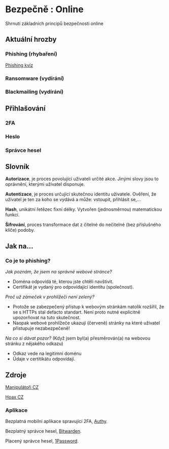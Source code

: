 # Bezpečně : Online

Shrnutí základních principů bezpečnosti online

## Aktuální hrozby

### Phishing (rhybaření)

[Phishing kvíz](https://phishingquiz.withgoogle.com/) 

### Ransomware (vydírání)

### Blackmailing (vydírání)



## Přihlašování

### 2FA

### Heslo

### Správce hesel

## Slovník

**Autorizace**, je proces povolující uživateli určité akce. Jinými slovy jsou to oprávnění, kterými uživatel disponuje.

**Autentizace**, je proces určující skutečnou identitu uživatele. Ověření, že uživatel je ten za koho se vydává a může: vstoupit, přihlásit se,...

**Hash**, unikátní řetězec fixní délky. Vytvořen (jednosměrnou) matematickou funkcí.

**Šifrování**, proces transformace dat z čitelné do nečitelné (bez příslušného klíče) podoby.

## Jak na...

### Co je to phishing?

_Jak poznám, že jsem na správné webové stránce?_

- Doména odpovídá té, kterou jste chtěli navštivit.
- Certifikát je vydaný pro odpovídající identitu (společnost).

_Proč už zámeček v prohlížeči není zelený?_

- Protože se zabezpečený přístup k webovým stránkám natolik rozšířil, že se s HTTPs stal defacto standart. Není proto nutné explicitně upozorňovat na tuto skutečnost.
- Naopak webové prohlížeče ukazují (červeně) stránky na které uživatel přistupuje nezabezpečeně!

_Na co si dávat pozor?_ (Když jsem byl(a) přesměrován(a) na webovou stránku z nějakého odkazu)

- Odkaz vede na legitimní doménu
- Údaje v certitikátu odpovídají.

## Zdroje

[Manipulátoři CZ](https://manipulatori.cz/) 

[Hoax CZ](http://hoax.cz/) 

### Aplikace

Bezplatná mobilní aplikace spravující 2FA, [Authy](https://authy.com/).

Bezplatný správce hesel, [Bitwarden](https://bitwarden.com/).

Placený správce hesel, [1Password](https://1password.com/).


